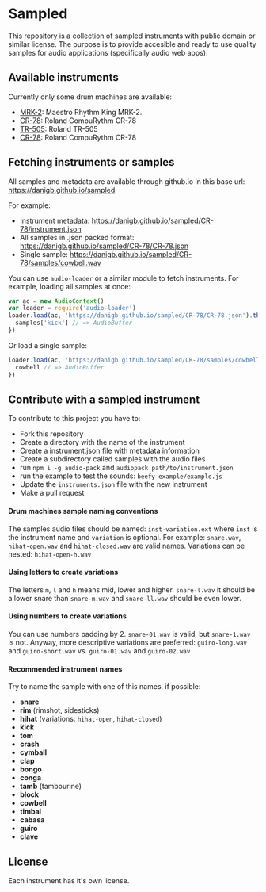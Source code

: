 # Sampled

This repository is a collection of sampled instruments with public domain or similar license. The purpose is to provide accesible and ready to use quality samples for audio applications (specifically audio web apps).

## Available instruments

Currently only some drum machines are available:

- [MRK-2](https://github.com/danigb/smplr/tree/master/packages/drum-machines/MRK-2): Maestro Rhythm King MRK-2.
- [CR-78](https://github.com/danigb/smplr/tree/master/packages/drum-machines/CR-78): Roland CompuRythm CR-78
- [TR-505](https://github.com/danigb/smplr/tree/master/packages/drum-machines/TR-505): Roland TR-505
- [CR-78](https://github.com/danigb/smplr/tree/master/packages/drum-machines/CR-78): Roland CompuRythm CR-78

## Fetching instruments or samples

All samples and metadata are available through github.io in this base url:
https://danigb.github.io/sampled

For example:

- Instrument metadata: https://danigb.github.io/sampled/CR-78/instrument.json
- All samples in .json packed format: https://danigb.github.io/sampled/CR-78/CR-78.json
- Single sample: https://danigb.github.io/sampled/CR-78/samples/cowbell.wav

You can use `audio-loader` or a similar module to fetch instruments. For example, loading all samples at once:

```js
var ac = new AudioContext()
var loader = require('audio-loader')
loader.load(ac, 'https://danigb.github.io/sampled/CR-78/CR-78.json').then(function (samples) {
  samples['kick'] // => AudioBuffer
})
```

Or load a single sample:

```js
loader.load(ac, 'https://danigb.github.io/sampled/CR-78/samples/cowbell.wav').then(function (cowbell) {
  cowbell // => AudioBuffer
})
```

## Contribute with a sampled instrument

To contribute to this project you have to:

- Fork this repository
- Create a directory with the name of the instrument
- Create a instrument.json file with metadata information
- Create a subdirectory called samples with the audio files
- run `npm i -g audio-pack` and `audiopack path/to/instrument.json`
- run the example to test the sounds: `beefy example/example.js`
- Update the `instruments.json` file with the new instrument
- Make a pull request

#### Drum machines sample naming conventions

The samples audio files should be named: `inst-variation.ext` where `inst` is the instrument name and `variation` is optional. For example: `snare.wav`, `hihat-open.wav` and `hihat-closed.wav` are valid names. Variations can be nested: `hihat-open-h.wav`

#### Using letters to create variations

The letters `m`, `l` and `h` means mid, lower and higher. `snare-l.wav` it should be a lower snare than `snare-m.wav` and `snare-ll.wav` should be even lower.

#### Using numbers to create variations

You can use numbers padding by 2. `snare-01.wav` is valid, but `snare-1.wav` is not. Anyway, more descriptive variations are preferred: `guiro-long.wav` and `guiro-short.wav` vs. `guiro-01.wav` and `guiro-02.wav`

#### Recommended instrument names

Try to name the sample with one of this names, if possible:

- __snare__
- __rim__ (rimshot, sidesticks)
- __hihat__ (variations: `hihat-open`, `hihat-closed`)
- __kick__
- __tom__
- __crash__
- __cymball__
- __clap__
- __bongo__
- __conga__
- __tamb__ (tambourine)
- __block__
- __cowbell__
- __timbal__
- __cabasa__
- __guiro__
- __clave__

## License

Each instrument has it's own license.
